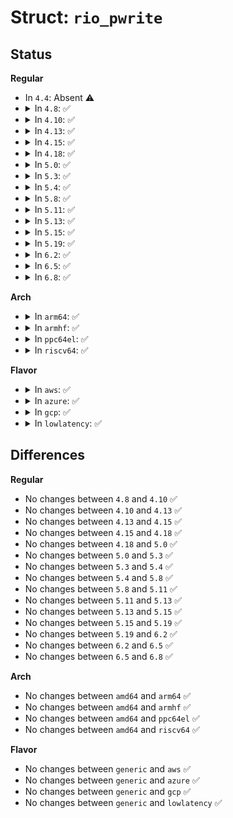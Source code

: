 # Struct: <code>rio_pwrite</code>

## Status
<b>Regular</b>
<ul>
<li>
In <code>4.4</code>: Absent ⚠️
</li>
<li>
<details>
<summary>In <code>4.8</code>: ✅</summary>

```c
struct rio_pwrite {
    struct list_head node;
    int (*pwcback)(struct rio_mport *, void *, union rio_pw_msg *, int);
    void *context;
};
```
</details>
</li>
<li>
<details>
<summary>In <code>4.10</code>: ✅</summary>

```c
struct rio_pwrite {
    struct list_head node;
    int (*pwcback)(struct rio_mport *, void *, union rio_pw_msg *, int);
    void *context;
};
```
</details>
</li>
<li>
<details>
<summary>In <code>4.13</code>: ✅</summary>

```c
struct rio_pwrite {
    struct list_head node;
    int (*pwcback)(struct rio_mport *, void *, union rio_pw_msg *, int);
    void *context;
};
```
</details>
</li>
<li>
<details>
<summary>In <code>4.15</code>: ✅</summary>

```c
struct rio_pwrite {
    struct list_head node;
    int (*pwcback)(struct rio_mport *, void *, union rio_pw_msg *, int);
    void *context;
};
```
</details>
</li>
<li>
<details>
<summary>In <code>4.18</code>: ✅</summary>

```c
struct rio_pwrite {
    struct list_head node;
    int (*pwcback)(struct rio_mport *, void *, union rio_pw_msg *, int);
    void *context;
};
```
</details>
</li>
<li>
<details>
<summary>In <code>5.0</code>: ✅</summary>

```c
struct rio_pwrite {
    struct list_head node;
    int (*pwcback)(struct rio_mport *, void *, union rio_pw_msg *, int);
    void *context;
};
```
</details>
</li>
<li>
<details>
<summary>In <code>5.3</code>: ✅</summary>

```c
struct rio_pwrite {
    struct list_head node;
    int (*pwcback)(struct rio_mport *, void *, union rio_pw_msg *, int);
    void *context;
};
```
</details>
</li>
<li>
<details>
<summary>In <code>5.4</code>: ✅</summary>

```c
struct rio_pwrite {
    struct list_head node;
    int (*pwcback)(struct rio_mport *, void *, union rio_pw_msg *, int);
    void *context;
};
```
</details>
</li>
<li>
<details>
<summary>In <code>5.8</code>: ✅</summary>

```c
struct rio_pwrite {
    struct list_head node;
    int (*pwcback)(struct rio_mport *, void *, union rio_pw_msg *, int);
    void *context;
};
```
</details>
</li>
<li>
<details>
<summary>In <code>5.11</code>: ✅</summary>

```c
struct rio_pwrite {
    struct list_head node;
    int (*pwcback)(struct rio_mport *, void *, union rio_pw_msg *, int);
    void *context;
};
```
</details>
</li>
<li>
<details>
<summary>In <code>5.13</code>: ✅</summary>

```c
struct rio_pwrite {
    struct list_head node;
    int (*pwcback)(struct rio_mport *, void *, union rio_pw_msg *, int);
    void *context;
};
```
</details>
</li>
<li>
<details>
<summary>In <code>5.15</code>: ✅</summary>

```c
struct rio_pwrite {
    struct list_head node;
    int (*pwcback)(struct rio_mport *, void *, union rio_pw_msg *, int);
    void *context;
};
```
</details>
</li>
<li>
<details>
<summary>In <code>5.19</code>: ✅</summary>

```c
struct rio_pwrite {
    struct list_head node;
    int (*pwcback)(struct rio_mport *, void *, union rio_pw_msg *, int);
    void *context;
};
```
</details>
</li>
<li>
<details>
<summary>In <code>6.2</code>: ✅</summary>

```c
struct rio_pwrite {
    struct list_head node;
    int (*pwcback)(struct rio_mport *, void *, union rio_pw_msg *, int);
    void *context;
};
```
</details>
</li>
<li>
<details>
<summary>In <code>6.5</code>: ✅</summary>

```c
struct rio_pwrite {
    struct list_head node;
    int (*pwcback)(struct rio_mport *, void *, union rio_pw_msg *, int);
    void *context;
};
```
</details>
</li>
<li>
<details>
<summary>In <code>6.8</code>: ✅</summary>

```c
struct rio_pwrite {
    struct list_head node;
    int (*pwcback)(struct rio_mport *, void *, union rio_pw_msg *, int);
    void *context;
};
```
</details>
</li>
</ul>
<b>Arch</b>
<ul>
<li>
<details>
<summary>In <code>arm64</code>: ✅</summary>

```c
struct rio_pwrite {
    struct list_head node;
    int (*pwcback)(struct rio_mport *, void *, union rio_pw_msg *, int);
    void *context;
};
```
</details>
</li>
<li>
<details>
<summary>In <code>armhf</code>: ✅</summary>

```c
struct rio_pwrite {
    struct list_head node;
    int (*pwcback)(struct rio_mport *, void *, union rio_pw_msg *, int);
    void *context;
};
```
</details>
</li>
<li>
<details>
<summary>In <code>ppc64el</code>: ✅</summary>

```c
struct rio_pwrite {
    struct list_head node;
    int (*pwcback)(struct rio_mport *, void *, union rio_pw_msg *, int);
    void *context;
};
```
</details>
</li>
<li>
<details>
<summary>In <code>riscv64</code>: ✅</summary>

```c
struct rio_pwrite {
    struct list_head node;
    int (*pwcback)(struct rio_mport *, void *, union rio_pw_msg *, int);
    void *context;
};
```
</details>
</li>
</ul>
<b>Flavor</b>
<ul>
<li>
<details>
<summary>In <code>aws</code>: ✅</summary>

```c
struct rio_pwrite {
    struct list_head node;
    int (*pwcback)(struct rio_mport *, void *, union rio_pw_msg *, int);
    void *context;
};
```
</details>
</li>
<li>
<details>
<summary>In <code>azure</code>: ✅</summary>

```c
struct rio_pwrite {
    struct list_head node;
    int (*pwcback)(struct rio_mport *, void *, union rio_pw_msg *, int);
    void *context;
};
```
</details>
</li>
<li>
<details>
<summary>In <code>gcp</code>: ✅</summary>

```c
struct rio_pwrite {
    struct list_head node;
    int (*pwcback)(struct rio_mport *, void *, union rio_pw_msg *, int);
    void *context;
};
```
</details>
</li>
<li>
<details>
<summary>In <code>lowlatency</code>: ✅</summary>

```c
struct rio_pwrite {
    struct list_head node;
    int (*pwcback)(struct rio_mport *, void *, union rio_pw_msg *, int);
    void *context;
};
```
</details>
</li>
</ul>

## Differences
<b>Regular</b>
<ul>
<li>
No changes between <code>4.8</code> and <code>4.10</code> ✅
</li>
<li>
No changes between <code>4.10</code> and <code>4.13</code> ✅
</li>
<li>
No changes between <code>4.13</code> and <code>4.15</code> ✅
</li>
<li>
No changes between <code>4.15</code> and <code>4.18</code> ✅
</li>
<li>
No changes between <code>4.18</code> and <code>5.0</code> ✅
</li>
<li>
No changes between <code>5.0</code> and <code>5.3</code> ✅
</li>
<li>
No changes between <code>5.3</code> and <code>5.4</code> ✅
</li>
<li>
No changes between <code>5.4</code> and <code>5.8</code> ✅
</li>
<li>
No changes between <code>5.8</code> and <code>5.11</code> ✅
</li>
<li>
No changes between <code>5.11</code> and <code>5.13</code> ✅
</li>
<li>
No changes between <code>5.13</code> and <code>5.15</code> ✅
</li>
<li>
No changes between <code>5.15</code> and <code>5.19</code> ✅
</li>
<li>
No changes between <code>5.19</code> and <code>6.2</code> ✅
</li>
<li>
No changes between <code>6.2</code> and <code>6.5</code> ✅
</li>
<li>
No changes between <code>6.5</code> and <code>6.8</code> ✅
</li>
</ul>
<b>Arch</b>
<ul>
<li>
No changes between <code>amd64</code> and <code>arm64</code> ✅
</li>
<li>
No changes between <code>amd64</code> and <code>armhf</code> ✅
</li>
<li>
No changes between <code>amd64</code> and <code>ppc64el</code> ✅
</li>
<li>
No changes between <code>amd64</code> and <code>riscv64</code> ✅
</li>
</ul>
<b>Flavor</b>
<ul>
<li>
No changes between <code>generic</code> and <code>aws</code> ✅
</li>
<li>
No changes between <code>generic</code> and <code>azure</code> ✅
</li>
<li>
No changes between <code>generic</code> and <code>gcp</code> ✅
</li>
<li>
No changes between <code>generic</code> and <code>lowlatency</code> ✅
</li>
</ul>
